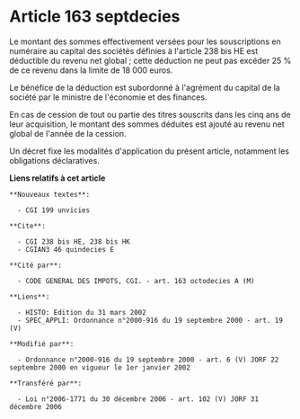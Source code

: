 # Article 163 septdecies

Le montant des sommes effectivement versées pour les souscriptions en numéraire au capital des sociétés définies à l'article
238 bis HE est déductible du revenu net global ; cette déduction ne peut pas excéder 25 % de ce revenu dans la limite de 18
000 euros.

Le bénéfice de la déduction est subordonné à l'agrément du capital de la société par le ministre de l'économie et des
finances.

En cas de cession de tout ou partie des titres souscrits dans les cinq ans de leur acquisition, le montant des sommes
déduites  est ajouté au revenu net global de l'année de la cession.

Un décret fixe les modalités d'application du présent article, notamment les obligations déclaratives.

**Liens relatifs à cet article**

	**Nouveaux textes**:

	  - CGI 199 unvicies

	**Cite**:

	  - CGI 238 bis HE, 238 bis HK
	  - CGIAN3 46 quindecies E

	**Cité par**:

	  - CODE GENERAL DES IMPOTS, CGI. - art. 163 octodecies A (M)

	**Liens**:

	  - HISTO: Edition du 31 mars 2002
	  - SPEC_APPLI: Ordonnance n°2000-916 du 19 septembre 2000 - art. 19 (V)

	**Modifié par**:

	  - Ordonnance n°2000-916 du 19 septembre 2000 - art. 6 (V) JORF 22 septembre 2000 en vigueur le 1er janvier 2002

	**Transféré par**:

	  - Loi n°2006-1771 du 30 décembre 2006 - art. 102 (V) JORF 31 décembre 2006
